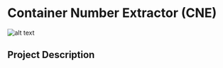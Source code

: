 # Container Number Extractor (CNE)
![alt text](https://github.com/Srksarawin/container-number-extractor/blob/images/image.jpg?raw=true)
  
## Project Description
